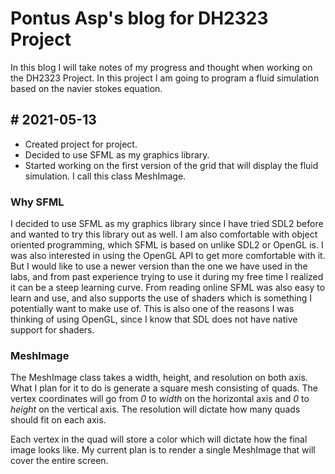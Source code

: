 # Pontus Asp's blog for DH2323 Project
In this blog I will take notes of my progress and thought when working on the DH2323 Project. In this project I am going to program a fluid simulation based on the navier stokes equation.

## # 2021-05-13
- Created project for project.
- Decided to use SFML as my graphics library.
- Started working on the first version of the grid that will display the fluid simulation. I call this class MeshImage.

### Why SFML
I decided to use SFML as my graphics library since I have tried SDL2 before and wanted to try this library out as well. I am also comfortable with object oriented programming, which SFML is based on unlike SDL2 or OpenGL is. I was also interested in using the OpenGL API to get more comfortable with it. But I would like to use a newer version than the one we have used in the labs, and from past experience trying to use it during my free time I realized it can be a steep learning curve. From reading online SFML was also easy to learn and use, and also supports the use of shaders which is something I potentially want to make use of. This is also one of the reasons I was thinking of using OpenGL, since I know that SDL does not have native support for shaders.

### MeshImage
The MeshImage class takes a width, height, and resolution on both axis. What I plan for it to do is generate a square mesh consisting of quads. The vertex coordinates will go from *0* to *width* on the horizontal axis and *0* to *height* on the vertical axis. The resolution will dictate how many quads should fit on each axis.  

Each vertex in the quad will store a color which will dictate how the final image looks like. My current plan is to render a single MeshImage that will cover the entire screen.